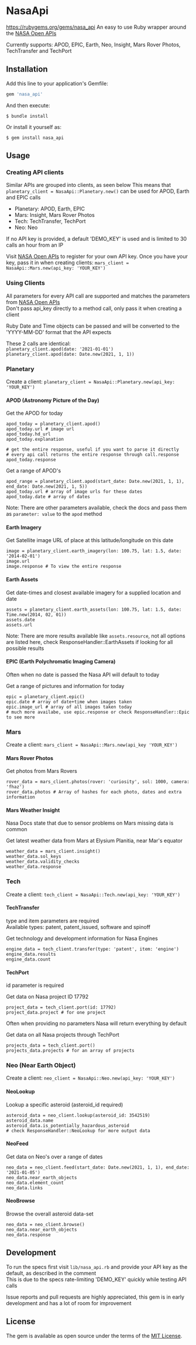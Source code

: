 # NasaApi
https://rubygems.org/gems/nasa_api
An easy to use Ruby wrapper around the [NASA Open APIs](https://api.nasa.gov/)

Currently supports: APOD, EPIC, Earth, Neo, Insight, Mars Rover Photos, TechTransfer and TechPort

## Installation

Add this line to your application's Gemfile:

```ruby
gem 'nasa_api'
```

And then execute:

    $ bundle install

Or install it yourself as:

    $ gem install nasa_api

## Usage

### Creating API clients

Similar APIs are grouped into clients, as seen below
This means that `planetary_client = NasaApi::Planetary.new()` can be used for APOD, Earth and EPIC calls  

- Planetary: APOD, Earth, EPIC
- Mars: Insight, Mars Rover Photos
- Tech: TechTransfer, TechPort  
- Neo: Neo

If no API key is provided, a default 'DEMO_KEY' is used and is limited to 30 calls an hour from an IP  

Visit [NASA Open APIs](https://api.nasa.gov/) to register for your own API key.
Once you have your key, pass it in when creating clients: `mars_client = NasaApi::Mars.new(api_key: 'YOUR_KEY')`

### Using Clients

All parameters for every API call are supported and matches the parameters from [NASA Open APIs](https://api.nasa.gov/)  
Don't pass api_key directly to a method call, only pass it when creating a client  

Ruby Date and Time objects can be passed and will be converted to the 'YYYY-MM-DD' format that the API expects  

These 2 calls are identical:   
`planetary_client.apod(date: '2021-01-01')`  
`planetary_client.apod(date: Date.new(2021, 1, 1))`

### Planetary

Create a client: `planetary_client = NasaApi::Planetary.new(api_key: 'YOUR_KEY')`

#### APOD (Astronomy Picture of the Day)

Get the APOD for today
```
apod_today = planetary_client.apod()
apod_today.url # image url
apod_today.hd_url
apod_today.explanation

# get the entire response, useful if you want to parse it directly
# every api call returns the entire response through call.response
apod_today.response
```

Get a range of APOD's
```
apod_range = planetary_client.apod(start_date: Date.new(2021, 1, 1), end_date: Date.new(2021, 1, 5))
apod_today.url # array of image urls for these dates
apod_today.date # array of dates
```

Note: There are other parameters available, check the docs and pass them as `parameter: value` to the `apod` method

#### Earth Imagery

Get Satellite image URL of place at this latitude/longitude on this date
```
image = planetary_client.earth_imagery(lon: 100.75, lat: 1.5, date: '2014-02-01')
image.url
image.response # To view the entire response
```

#### Earth Assets

Get date-times and closest available imagery for a supplied location and date
```
assets = planetary_client.earth_assets(lon: 100.75, lat: 1.5, date: Time.new(2014, 02, 01))
assets.date
assets.url
```

Note: There are more results available like `assets.resource`, not all options are listed here, check ResponseHandler::EarthAssets if looking for all possible results

#### EPIC (Earth Polychromatic Imaging Camera)


Often when no date is passed the Nasa API will default to today  

Get a range of pictures and information for today
```
epic = planetary_client.epic()
epic.date # array of date+time when images taken
epic.image_url # array of all images taken today
# much more availabe, use epic.response or check ResponseHandler::Epic to see more
```

### Mars

Create a client: `mars_client = NasaApi::Mars.new(api_key 'YOUR_KEY')`

#### Mars Rover Photos

Get photos from Mars Rovers
```
rover_data = mars_client.photos(rover: 'curiosity', sol: 1000, camera: 'fhaz')
rover_data.photos # Array of hashes for each photo, dates and extra information
```

#### Mars Weather Insight
Nasa Docs state that due to sensor problems on Mars missing data is common  

Get latest weather data from Mars at Elysium Planitia, near Mar's equator  
```
weather_data = mars_client.insight()
weather_data.sol_keys
weather_data.validity_checks
weather_data.response
```

### Tech

Create a client: `tech_client = NasaApi::Tech.new(api_key: 'YOUR_KEY')`

#### TechTransfer
type and item parameters are required  
Available types: patent, patent_issued, software and spinoff  

Get technology and development information for Nasa Engines
```
engine_data = tech_client.transfer(type: 'patent', item: 'engine')
engine_data.results
engine_data.count
```

#### TechPort

id parameter is required

Get data on Nasa project ID 17792
```
project_data = tech_client.port(id: 17792)
project_data.project # for one project
```

Often when providing no parameters Nasa will return everything by default  

Get data on all Nasa projects through TechPort
```
projects_data = tech_client.port()
projects_data.projects # for an array of projects
```

### Neo (Near Earth Object)

Create a client: `neo_client = NasaApi::Neo.new(api_key: 'YOUR_KEY')`

#### NeoLookup

Lookup a specific asteroid (asteroid_id required)
```
asteroid_data = neo_client.lookup(asteroid_id: 3542519)
asteroid_data.name
asteroid_data.is_potentially_hazardous_asteroid
# check ResponseHandler::NeoLookup for more output data
```

#### NeoFeed

Get data on Neo's over a range of dates
```
neo_data = neo_client.feed(start_date: Date.new(2021, 1, 1), end_date: '2021-01-05')
neo_data.near_earth_objects
neo_data.element_count
neo_data.links
```

#### NeoBrowse

Browse the overall asteroid data-set
```
neo_data = neo_client.browse()
neo_data.near_earth_objects
neo_data.response
```

## Development

To run the specs first visit `lib/nasa_api.rb` and provide your API key as the default, as described in the comment    
This is due to the specs rate-limiting 'DEMO_KEY' quickly while testing API calls  

Issue reports and pull requests are highly appreciated, this gem is in early development and has a lot of room for improvement  

## License

The gem is available as open source under the terms of the [MIT License](https://opensource.org/licenses/MIT).
